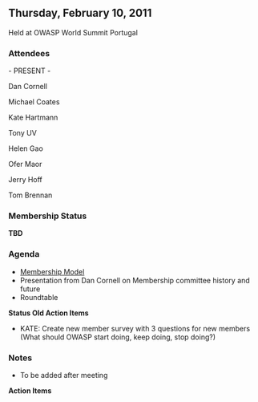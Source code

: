 ## Thursday, February 10, 2011

Held at OWASP World Summit Portugal

### Attendees

\- PRESENT -

Dan Cornell

Michael Coates

Kate Hartmann

Tony UV

Helen Gao

Ofer Maor

Jerry Hoff

Tom Brennan

### Membership Status

**TBD**

### Agenda

  - [Membership
    Model](http://www.owasp.org/index.php/GlobalMembershipCommittee_2011_SummitGoals)
  - Presentation from Dan Cornell on Membership committee history and
    future
  - Roundtable

**Status Old Action Items**

  - KATE: Create new member survey with 3 questions for new members
    (What should OWASP start doing, keep doing, stop doing?)

### Notes

  - To be added after meeting

**Action Items**